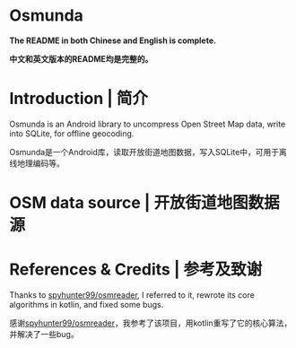# Osmunda
**The README in both Chinese and English is complete.**

**中文和英文版本的README均是完整的。**

# Introduction | 简介

Osmunda is an Android library to uncompress Open Street Map data, write into SQLite, for offline geocoding. 

Osmunda是一个Android库，读取开放街道地图数据，写入SQLite中，可用于离线地理编码等。

# OSM data source | 开放街道地图数据源

# References & Credits | 参考及致谢

Thanks to [spyhunter99/osmreader](https://github.com/spyhunter99/osmreader), I referred to it, rewrote its core algorithms in kotlin, and fixed some bugs.

感谢[spyhunter99/osmreader](https://github.com/spyhunter99/osmreader)，我参考了该项目，用kotlin重写了它的核心算法，并解决了一些bug。
